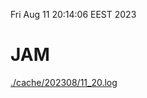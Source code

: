 Fri Aug 11 20:14:06 EEST 2023
# JAM
<a href='./cache/202308/11_20.log'>./cache/202308/11_20.log</a>
